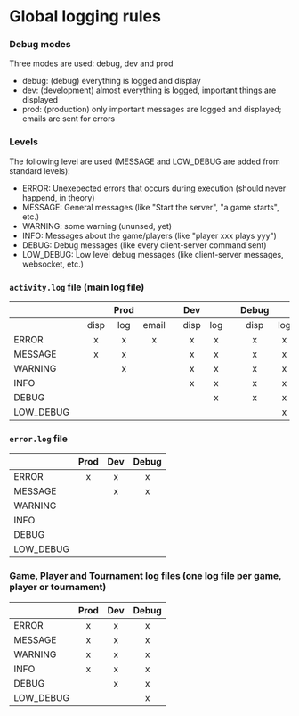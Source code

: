 # Global logging rules### Debug modesThree modes are used: debug, dev and prod  - debug: (debug) everything is logged and display  - dev: (development) almost everything is logged, important things are displayed  - prod: (production) only important messages are logged and displayed; emails are sent for errors### LevelsThe following level are used (MESSAGE and LOW_DEBUG are added from standard levels):  - ERROR: Unexepected errors that occurs during execution (should never happend, in theory)  - MESSAGE: General messages (like "Start the server", "a game starts", etc.)  - WARNING: some warning (ununsed, yet)  - INFO: Messages about the game/players (like "player xxx plays yyy")         - DEBUG: Debug messages (like every client-server command sent)  - LOW_DEBUG: Low level debug messages (like client-server messages, websocket, etc.)### `activity.log` file (main log file)|           |   |      | Prod |       |   |  Dev |     |   | Debug |     ||-----------|---|:----:|:----:|:-----:|---|:----:|:---:|---|:-----:|:---:||           |   | disp |  log | email |   | disp | log |   |  disp | log || ERROR     |   |   x  |   x  |   x   |   |   x  |  x  |   |   x   |  x  || MESSAGE   |   |   x  |   x  |       |   |   x  |  x  |   |   x   |  x  || WARNING   |   |      |   x  |       |   |   x  |  x  |   |   x   |  x  || INFO      |   |      |      |       |   |   x  |  x  |   |   x   |  x  || DEBUG     |   |      |      |       |   |      |  x  |   |   x   |  x  || LOW_DEBUG |   |      |      |       |   |      |     |   |       |  x  |### `error.log` file|           | Prod | Dev | Debug ||-----------|:----:|:---:|:-----:|| ERROR     |   x  |  x  |   x   || MESSAGE   |      |  x  |   x   || WARNING   |      |     |       || INFO      |      |     |       || DEBUG     |      |     |       || LOW_DEBUG |      |     |       |### Game, Player and Tournament log files  (one log file per game, player or tournament)        |           | Prod | Dev | Debug ||-----------|:----:|:---:|:-----:|| ERROR     |   x  |  x  |   x   || MESSAGE   |   x  |  x  |   x   || WARNING   |   x  |  x  |   x   || INFO      |   x  |  x  |   x   || DEBUG     |      |  x  |   x   || LOW_DEBUG |      |     |   x   |